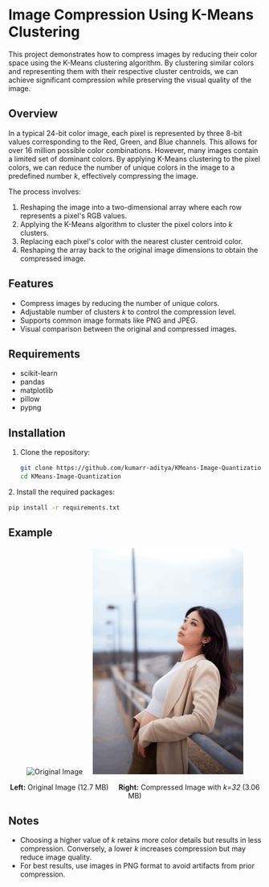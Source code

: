 # Image Compression Using K-Means Clustering

This project demonstrates how to compress images by reducing their color space using the K-Means clustering algorithm. By clustering similar colors and representing them with their respective cluster centroids, we can achieve significant compression while preserving the visual quality of the image.

## Overview

In a typical 24-bit color image, each pixel is represented by three 8-bit values corresponding to the Red, Green, and Blue channels. This allows for over 16 million possible color combinations. However, many images contain a limited set of dominant colors. By applying K-Means clustering to the pixel colors, we can reduce the number of unique colors in the image to a predefined number $k$, effectively compressing the image.

The process involves:

1. Reshaping the image into a two-dimensional array where each row represents a pixel's RGB values.
2. Applying the K-Means algorithm to cluster the pixel colors into $k$ clusters.
3. Replacing each pixel's color with the nearest cluster centroid color.
4. Reshaping the array back to the original image dimensions to obtain the compressed image.

## Features

* Compress images by reducing the number of unique colors.
* Adjustable number of clusters $k$ to control the compression level.
* Supports common image formats like PNG and JPEG.
* Visual comparison between the original and compressed images.

## Requirements

* scikit-learn
* pandas
* matplotlib
* pillow
* pypng

## Installation

1. Clone the repository:

   ```bash
   git clone https://github.com/kumarr-aditya/KMeans-Image-Quantization
   cd KMeans-Image-Quantization
   ```


2\. Install the required packages:

```bash
pip install -r requirements.txt
```


<h2>Example</h2>

<p align="center">
  <img src="https://github.com/kumarr-aditya/KMeans-Image-Quantization/blob/main/test_pictures/image_portrait.png?raw=true" alt="Original Image" width="300"/>
  &nbsp;&nbsp;&nbsp;
  <img src="https://github.com/kumarr-aditya/KMeans-Image-Quantization/blob/main/compressed_outputs/image_portrait.png?raw=true" alt="Compressed Image" width="300"/>
</p>

<p align="center">
  <strong>Left:</strong> Original Image (12.7 MB) &nbsp;&nbsp;&nbsp; 
  <strong>    Right:</strong> Compressed Image with <i>k=32</i> (3.06 MB)
</p>


## Notes

* Choosing a higher value of $k$ retains more color details but results in less compression. Conversely, a lower $k$ increases compression but may reduce image quality.
* For best results, use images in PNG format to avoid artifacts from prior compression.

